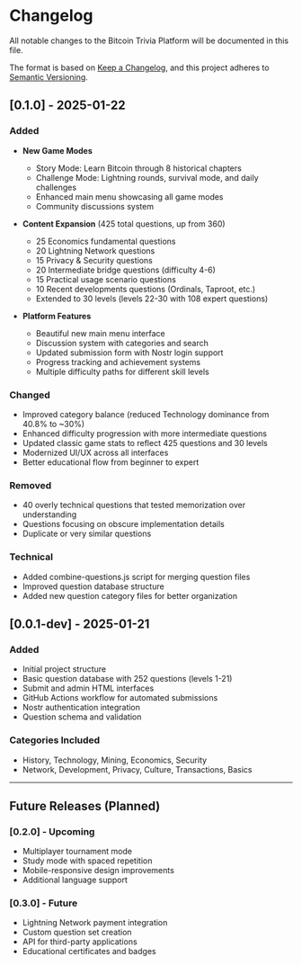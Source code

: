 # Changelog

All notable changes to the Bitcoin Trivia Platform will be documented in this file.

The format is based on [Keep a Changelog](https://keepachangelog.com/en/1.0.0/),
and this project adheres to [Semantic Versioning](https://semver.org/spec/v2.0.0.html).

## [0.1.0] - 2025-01-22

### Added
- **New Game Modes**
  - Story Mode: Learn Bitcoin through 8 historical chapters
  - Challenge Mode: Lightning rounds, survival mode, and daily challenges
  - Enhanced main menu showcasing all game modes
  - Community discussions system

- **Content Expansion** (425 total questions, up from 360)
  - 25 Economics fundamental questions
  - 20 Lightning Network questions
  - 15 Privacy & Security questions
  - 20 Intermediate bridge questions (difficulty 4-6)
  - 15 Practical usage scenario questions
  - 10 Recent developments questions (Ordinals, Taproot, etc.)
  - Extended to 30 levels (levels 22-30 with 108 expert questions)

- **Platform Features**
  - Beautiful new main menu interface
  - Discussion system with categories and search
  - Updated submission form with Nostr login support
  - Progress tracking and achievement systems
  - Multiple difficulty paths for different skill levels

### Changed
- Improved category balance (reduced Technology dominance from 40.8% to ~30%)
- Enhanced difficulty progression with more intermediate questions
- Updated classic game stats to reflect 425 questions and 30 levels
- Modernized UI/UX across all interfaces
- Better educational flow from beginner to expert

### Removed
- 40 overly technical questions that tested memorization over understanding
- Questions focusing on obscure implementation details
- Duplicate or very similar questions

### Technical
- Added combine-questions.js script for merging question files
- Improved question database structure
- Added new question category files for better organization

## [0.0.1-dev] - 2025-01-21

### Added
- Initial project structure
- Basic question database with 252 questions (levels 1-21)
- Submit and admin HTML interfaces
- GitHub Actions workflow for automated submissions
- Nostr authentication integration
- Question schema and validation

### Categories Included
- History, Technology, Mining, Economics, Security
- Network, Development, Privacy, Culture, Transactions, Basics

---

## Future Releases (Planned)

### [0.2.0] - Upcoming
- Multiplayer tournament mode
- Study mode with spaced repetition
- Mobile-responsive design improvements
- Additional language support

### [0.3.0] - Future
- Lightning Network payment integration
- Custom question set creation
- API for third-party applications
- Educational certificates and badges